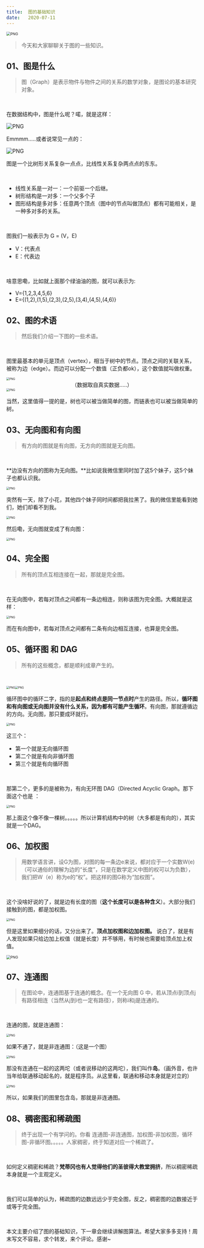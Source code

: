 ```yaml
---
title:	图的基础知识
date:	2020-07-11
---
```


<img src="./50/1.gif" alt="PNG" style="zoom: 67%;" />

> 今天和大家聊聊关于图的一些知识。

## 01、图是什么

> 图（Graph）是表示物件与物件之间的关系的数学对象，是图论的基本研究对象。

<br/>

在数据结构中，图是什么呢？喏，就是这样：

<img src="./50/2.jpg" alt="PNG"  />

Emmmm.....或者说常见一点的：

<img src="./50/3.jpg" alt="PNG"  />

图是一个比树形关系复杂一点点，比线性关系复杂两点点的东东。

<br/>

- 线性关系是一对一：一个前驱一个后继。
- 树形结构是一对多：一个父多个子
- 图形结构是多对多：任意两个顶点（图中的节点叫做顶点）都有可能相关，是一种多对多的关系。

<br/>

图我们一般表示为 G = (V，E)

- V：代表点
- E：代表边

<br/>

啥意思嘞，比如就上面那个绿油油的图，就可以表示为:

- V={1,2,3,4,5,6}
- E={(1,2),(1,5),(2,3),(2,5),(3,4),(4,5),(4,6)}

## 02、图的术语

> 然后我们介绍一下图的一些术语。

<br/>

图里最基本的单元是顶点（vertex），相当于树中的节点。顶点之间的关联关系，被称为边（edge）。而边可以分配一个数值（正负都ok），这个数值就叫做权重。

<img src="./50/4.jpg" alt="PNG" style="zoom: 50%;" />

<center>（数据取自真实数据.....）</center>

<img src="./50/5.jpg" alt="PNG" style="zoom: 50%;" />

当然，这里值得一提的是，树也可以被当做简单的图，而链表也可以被当做简单的树。

## 03、无向图和有向图

> 有方向的图就是有向图，无方向的图就是无向图。

<br/>

**边没有方向的图称为无向图。**比如说我微信里同时加了这5个妹子，这5个妹子也都认识我。

<img src="./50/6.jpg" alt="PNG" style="zoom: 50%;" />

突然有一天，除了小花，其他四个妹子同时间都把我拉黑了。我的微信里能看到她们，她们却看不到我。

<img src="./50/7.jpg" alt="PNG" style="zoom: 50%;" />

然后嘞，无向图就变成了有向图：

<img src="./50/8.jpg" alt="PNG" style="zoom: 50%;" />

## 04、完全图

> 所有的顶点互相连接在一起，那就是完全图。

<br/>

在无向图中，若每对顶点之间都有一条边相连，则称该图为完全图。大概就是这样：

<img src="./50/9.jpg" alt="PNG" style="zoom: 50%;" />

而在有向图中，若每对顶点之间都有二条有向边相互连接，也算是完全图。

## 05、循环图 和 DAG

> 所有的这些概念，都是顺利成章产生的。

<br/>

<img src="./50/10.jpg" alt="PNG" style="zoom: 50%;" /><img src="./50/11.jpg" alt="PNG" style="zoom: 50%;" />

循环图中的循环二字，指的是**起点和终点是同一节点时**产生的路径。所以，**循环图和有向图或无向图并没有什么关系，因为都有可能产生循环**。有向图，那就遵循边的方向。无向图，那只要成环就行。

<img src="./50/12.jpg" alt="PNG" style="zoom: 50%;" />

这三个：

- 第一个就是无向循环图
- 第二个就是有向非循环图
- 第三个就是有向循环图

<br/>

那第二个，更多的是被称为，有向无环图 DAG（Directed Acyclic Graph。那下面这个也是 ：

<img src="./50/13.jpg" alt="PNG" style="zoom: 50%;" />

那上面这个像不像一棵树。。。。。所以计算机结构中的树（大多都是有向的），其实就是一个DAG。

## 06、加权图

> 用数学语言讲，设G为图，对图的每一条边e来说，都对应于一个实数W(e)（可以通俗的理解为边的“长度”，只是在数学定义中图的权可以为负数），我们把W（e）称为e的“权”。把这样的图G称为“加权图”。

<br/>

这个没啥好说的了，就是边有长度的图（**这个长度可以是各种含义**）。大部分我们接触到的图，都是加权图。

<img src="./50/14.jpg" alt="PNG" style="zoom: 50%;" />

但是这里如果细分的话，又分出来了。**顶点加权图和边加权图。** 说白了，就是有人发现如果只给边加上权值（就是长度）并不够用，有时候也需要给顶点加上权值。

<img src="./50/15.jpg" alt="PNG" style="zoom: 67%;" />

## 07、连通图

> 在图论中，连通图基于连通的概念。在一个无向图 G 中，若从顶点i到顶点j有路径相连（当然从j到i也一定有路径），则称i和j是连通的。

<br/>

连通的图，就是连通图：

<img src="./50/16.jpg" alt="PNG" style="zoom: 50%;" />

如果不通了，就是非连通图：（这是一个图）

<img src="./50/17.jpg" alt="PNG" style="zoom: 50%;" />

那没有连通在一起的这两坨（或者说移动的这两坨），我们叫作**岛**。（画外音，也许当年给联通移动起名的，就是程序员。从这里看，联通和移动本身就是对立的）

<img src="./50/18.jpg" alt="PNG" style="zoom: 50%;" />

所以，如果我们的图里包含岛，那就是非连通图。

## 08、稠密图和稀疏图

> 终于出现一个有学问的。你看 连通图-非连通图，加权图-非加权图，循环图-非循环图。。。。。人家稠密，终于知道对应一个稀疏了。

<br/>

如何定义稠密和稀疏？**梵蒂冈也有人觉得他们的圣彼得大教堂拥挤**，所以稠密稀疏本身就是一个主观定义。

<br/>

我们可以简单的认为，稀疏图的边数远远少于完全图，反之，稠密图的边数接近于或等于完全图。

<br/>

本文主要介绍了图的基础知识，下一章会继续讲解图算法。希望大家多多支持！周末写文不容易，求个转发，来个评论。感谢~
